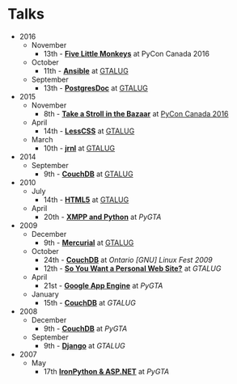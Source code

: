 # Talks

* 2016
    * November
        * 13th - [**Five Little Monkeys**](2016/11/13/five-little-monkeys) at PyCon Canada 2016
    * October
        * 11th - [**Ansible**](2016/10/11/ansible) at [GTALUG](https://gtalug.org/meeting/2016-10/)
    * September
        * 13th - [**PostgresDoc**](2016/09/13/postgresdoc) at [GTALUG](https://gtalug.org/meeting/2016-09/)
* 2015
    * November
        * 8th - [**Take a Stroll in the Bazaar**](2015/11/08/take-a-stroll-in-the-bazaar) at [PyCon Canada 2016](https://2015.pycon.ca/en/schedule/69/)
    * April
        * 14th - [**LessCSS**](2015/04/14/lesscss) at [GTALUG](https://gtalug.org/meeting/2015-04/)
    * March
        * 10th - [**jrnl**](2015/03/10/jrnl) at [GTALUG](https://gtalug.org/meeting/2015-03/)
* 2014
    * September
        * 9th - [**CouchDB**](2014/09/09/couchdb) at [GTALUG](https://gtalug.org/meeting/2014-09/)
* 2010
    * July
        * 14th - [**HTML5**](2010/07/14/html5) at [GTALUG](https://gtalug.org/meeting/2010-07/)
    * April
        * 20th - [**XMPP and Python**](2010/04/20/xmpp-python) at _PyGTA_
* 2009
    * December
        * 9th - [**Mercurial**](2009/12/09/mercurial) at [GTALUG](https://gtalug.org/meeting/2009-12/)
    * October
        * 24th - [**CouchDB**](2009/10/24/couchdb) at _Ontario [GNU] Linux Fest 2009_
        * 12th - [**So You Want a Personal Web Site?**](2009/10/12/so-you-want-a-personal-web-site) at _GTALUG_
    * April
        * 21st - [**Google App Engine**](2009/04/21/google-app-engine) at _PyGTA_
    * January
        * 15th - [**CouchDB**](2009/01/15/couchdb) at _GTALUG_
* 2008
    * December
        * 9th - [**CouchDB**](2008/12/09/couchdb) at _PyGTA_
    * September
        * 9th - [**Django**](2008/09/09/django) at _GTALUG_
* 2007
    * May
        * 17th [**IronPython & ASP.NET**](2007/04/17/ironpython-aspnet) at _PyGTA_
